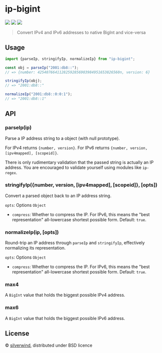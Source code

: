 # ip-bigint
[![](https://img.shields.io/npm/v/ip-bigint.svg?style=flat)](https://www.npmjs.org/package/ip-bigint) [![](https://img.shields.io/npm/dm/ip-bigint.svg)](https://www.npmjs.org/package/ip-bigint) [![](https://img.shields.io/bundlephobia/minzip/ip-bigint.svg)](https://bundlephobia.com/package/ip-bigint)

> Convert IPv4 and IPv6 addresses to native BigInt and vice-versa

## Usage

```js
import {parseIp, stringifyIp, normalizeIp} from "ip-bigint";

const obj = parseIp("2001:db8::");
// => {number: 42540766411282592856903984951653826560n, version: 6}

stringifyIp(obj);
// => "2001:db8::"

normalizeIp("2001:db8::0:0:1");
// => "2001:db8::1"

```

## API

### parseIp(ip)

Parse a IP address string to a object (with null prototype).

For IPv4 returns `{number, version}`.
For IPv6 returns `{number, version, [ipv4mapped], [scopeid]}`.

There is only rudimentary validation that the passed string is actually an IP address. You are encouraged to validate yourself using modules like `ip-regex`.

### stringifyIp({number, version, [ipv4mapped], [scopeid]}, [opts])

Convert a parsed object back to an IP address string.

`opts`: Options `Object`
  - `compress`: Whether to compress the IP. For IPv6, this means the "best representation" all-lowercase shortest possible form. Default: `true`.

### normalizeIp(ip, [opts])

Round-trip an IP address through `parseIp` and `stringifyIp`, effectively normalizing its representation.

`opts`: Options `Object`
  - `compress`: Whether to compress the IP. For IPv6, this means the "best representation" all-lowercase shortest possible form. Default: `true`.

### max4

A `BigInt` value that holds the biggest possible IPv4 address.

### max6

A `BigInt` value that holds the biggest possible IPv6 address.

## License

© [silverwind](https://github.com/silverwind), distributed under BSD licence
